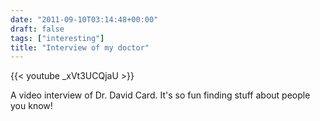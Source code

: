 ```yaml
---
date: "2011-09-10T03:14:48+00:00"
draft: false
tags: ["interesting"]
title: "Interview of my doctor"
---
```

{{< youtube _xVt3UCQjaU >}}

A video interview of Dr. David Card. It's so fun finding stuff about people you know!
